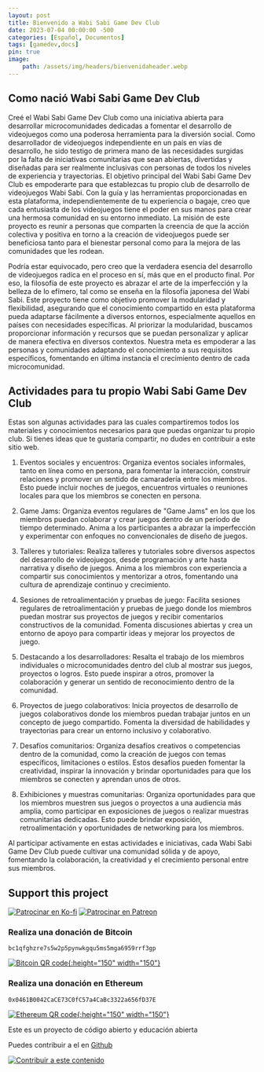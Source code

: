 ```yaml
---
layout: post
title: Bienvenido a Wabi Sabi Game Dev Club
date: 2023-07-04 00:00:00 -500
categories: [Español, Documentos] 
tags: [gamedev,docs]
pin: true
image:
    path: /assets/img/headers/bienvenidaheader.webp
--- 
```

## Como nació Wabi Sabi Game Dev Club
Creé el Wabi Sabi Game Dev Club como una iniciativa abierta para desarrollar microcomunidades dedicadas a fomentar el desarrollo de videojuegos como una poderosa herramienta para la diversión social. Como desarrollador de videojuegos independiente en un país en vías de desarrollo, he sido testigo de primera mano de las necesidades surgidas por la falta de iniciativas comunitarias que sean abiertas, divertidas y diseñadas para ser realmente inclusivas con personas de todos los niveles de experiencia y trayectorias. El objetivo principal del Wabi Sabi Game Dev Club es empoderarte para que establezcas tu propio club de desarrollo de videojuegos Wabi Sabi. Con la guía y las herramientas proporcionadas en esta plataforma, independientemente de tu experiencia o bagaje, creo que cada entusiasta de los videojuegos tiene el poder en sus manos para crear una hermosa comunidad en su entorno inmediato. La misión de este proyecto es reunir a personas que comparten la creencia de que la acción colectiva y positiva en torno a la creación de videojuegos puede ser beneficiosa tanto para el bienestar personal como para la mejora de las comunidades que les rodean.

Podría estar equivocado, pero creo que la verdadera esencia del desarrollo de videojuegos radica en el proceso en sí, más que en el producto final. Por eso, la filosofía de este proyecto es abrazar el arte de la imperfección y la belleza de lo efímero, tal como se enseña en la filosofía japonesa del Wabi Sabi. Este proyecto tiene como objetivo promover la modularidad y flexibilidad, asegurando que el conocimiento compartido en esta plataforma pueda adaptarse fácilmente a diversos entornos, especialmente aquellos en países con necesidades específicas. Al priorizar la modularidad, buscamos proporcionar información y recursos que se puedan personalizar y aplicar de manera efectiva en diversos contextos. Nuestra meta es empoderar a las personas y comunidades adaptando el conocimiento a sus requisitos específicos, fomentando en última instancia el crecimiento dentro de cada microcomunidad.

## Actividades para tu propio Wabi Sabi Game Dev Club
Estas son algunas actividades para las cuales compartiremos todos los materiales y conocimientos necesarios para que puedas organizar tu propio club. Si tienes ideas que te gustaría compartir, no dudes en contribuir a este sitio web.

1. Eventos sociales y encuentros: Organiza eventos sociales informales, tanto en línea como en persona, para fomentar la interacción, construir relaciones y promover un sentido de camaradería entre los miembros. Esto puede incluir noches de juegos, encuentros virtuales o reuniones locales para que los miembros se conecten en persona.

2. Game Jams: Organiza eventos regulares de "Game Jams" en los que los miembros puedan colaborar y crear juegos dentro de un período de tiempo determinado. Anima a los participantes a abrazar la imperfección y experimentar con enfoques no convencionales de diseño de juegos.

3. Talleres y tutoriales: Realiza talleres y tutoriales sobre diversos aspectos del desarrollo de videojuegos, desde programación y arte hasta narrativa y diseño de juegos. Anima a los miembros con experiencia a compartir sus conocimientos y mentorizar a otros, fomentando una cultura de aprendizaje continuo y crecimiento.

4. Sesiones de retroalimentación y pruebas de juego: Facilita sesiones regulares de retroalimentación y pruebas de juego donde los miembros puedan mostrar sus proyectos de juegos y recibir comentarios constructivos de la comunidad. Fomenta discusiones abiertas y crea un entorno de apoyo para compartir ideas y mejorar los proyectos de juego.

5. Destacando a los desarrolladores: Resalta el trabajo de los miembros individuales o microcomunidades dentro del club al mostrar sus juegos, proyectos o logros. Esto puede inspirar a otros, promover la colaboración y generar un sentido de reconocimiento dentro de la comunidad.

6. Proyectos de juego colaborativos: Inicia proyectos de desarrollo de juegos colaborativos donde los miembros puedan trabajar juntos en un concepto de juego compartido. Fomenta la diversidad de habilidades y trayectorias para crear un entorno inclusivo y colaborativo.

7. Desafíos comunitarios: Organiza desafíos creativos o competencias dentro de la comunidad, como la creación de juegos con temas específicos, limitaciones o estilos. Estos desafíos pueden fomentar la creatividad, inspirar la innovación y brindar oportunidades para que los miembros se conecten y aprendan unos de otros.

8. Exhibiciones y muestras comunitarias: Organiza oportunidades para que los miembros muestren sus juegos o proyectos a una audiencia más amplia, como participar en exposiciones de juegos o realizar muestras comunitarias dedicadas. Esto puede brindar exposición, retroalimentación y oportunidades de networking para los miembros.

Al participar activamente en estas actividades e iniciativas, cada Wabi Sabi Game Dev Club puede cultivar una comunidad sólida y de apoyo, fomentando la colaboración, la creatividad y el crecimiento personal entre sus miembros.







## Support this project

 [![Patrocinar en Ko-fi](https://img.shields.io/badge/Patrocinar%20en%20Ko--fi-FF5E5B?style=for-the-badge&logo=ko-fi)](https://ko-fi.com/wabisabiclub) [![Patrocinar en Patreon](https://img.shields.io/badge/Patrocinar%20en%20Patreon-FF424D?style=for-the-badge&logo=patreon)](https://www.patreon.com/wabisabigamedevclub)

### Realiza una donación de Bitcoin
```
bc1qfghzre7s5w2p5pynwkgqu5ms5mga6959rrf3gp
```
[![Bitcoin QR code](https://www.bitcoinqrcodemaker.com/api/?style=bitcoin&address=bc1qfghzre7s5w2p5pynwkgqu5ms5mga6959rrf3gp){:height="150" width="150"}](https://www.bitcoinqrcodemaker.com)

### Realiza una donación en Ethereum
```
0x0461B0042CaCE73C0fC57a4CaBc3322a656fD37E
```
[![Ethereum QR code](https://www.bitcoinqrcodemaker.com/api/?style=ethereum&address=0x0461B0042CaCE73C0fC57a4CaBc3322a656fD37E){:height="150" width="150"}](https://www.bitcoinqrcodemaker.com)

Este es un proyecto de código abierto y educación abierta

Puedes contribuir a el en [Github](https://github.com/WabiSabiClub/)

[![Contribuir a este contenido](https://img.shields.io/badge/Contribuir%20a%20este%20contenido-%236A0DAD?style=for-the-badge&logo=github)](https://www.github.com/wabisabiclub/wabisabiclub.github.io)

<style>
  .patreon-widget {
    background-color: #f96854;
    color: #fff;
    font-family: Arial, sans-serif;
    font-size: 16px;
    padding: 20px;
    text-align: center;
  }

  .patreon-widget h2 {
    margin: 0 0 10px;
  }

  .patreon-widget p {
    margin: 0 0 20px;
  }

  .patreon-widget a {
    display: inline-block;
    background-color: #fff;
    color: #f96854;
    padding: 10px 20px;
    text-decoration: none;
    border-radius: 5px;
    transition: background-color 0.3s;
  }

  .patreon-widget a:hover {
    background-color: #f96854;
    color: #fff;
  }
</style>


